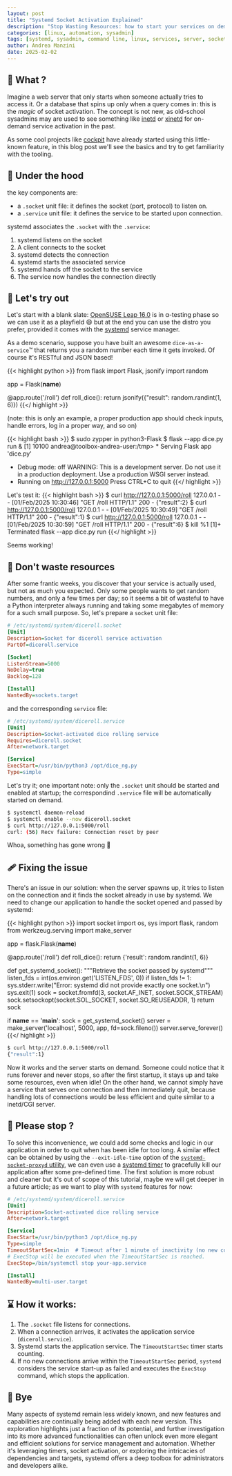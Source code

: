```yaml
---
layout: post
title: "Systemd Socket Activation Explained"
description: "Stop Wasting Resources: how to start your services on demand"
categories: [linux, automation, sysadmin]
tags: [systemd, sysadmin, command line, linux, services, server, socket, learning, tutorial]
author: Andrea Manzini
date: 2025-02-02
---
```


## 💭 What ? 

Imagine a web server that only starts when someone actually tries to access it. Or a database that spins up only when a query comes in: this is the *magic* of socket activation. The concept is not new, as old-school sysadmins may are used to see something like [inetd](https://en.wikipedia.org/wiki/Inetd) or [xinetd](https://en.wikipedia.org/wiki/Xinetd) for on-demand service activation in the past.

As some cool projects like [cockpit](https://cockpit-project.org/) have already started using this little-known feature, in this blog post we'll see the basics and try to get familiarity with the tooling.

## 🔑 Under the hood

the key components are:
- a `.socket` unit file: it defines the socket (port, protocol) to listen on.
- a `.service` unit file: it defines the service to be started upon connection.

systemd associates the `.socket` with the `.service`:

1. systemd listens on the socket
2. A client connects to the socket
3. systemd detects the connection
4. systemd starts the associated service
5. systemd hands off the socket to the service
6. The service now handles the connection directly

## 🔨 Let's try out

Let's start with a blank slate: [OpenSUSE Leap 16.0](https://get.opensuse.org/leap/16.0/) is in α-testing phase so we can use it as a playfield :smile: but at the end you can use the distro you prefer, provided it comes with the [systemd](https://systemd.io/) service manager.

As a demo scenario, suppose you have built an awesome `dice-as-a-service`™ that returns you a random number each time it gets invoked. Of course it's RESTful and JSON based! 

{{< highlight python >}}
from flask import Flask, jsonify
import random

app = Flask(__name__)

@app.route('/roll')
def roll_dice():
    return jsonify({"result": random.randint(1, 6)})
{{</ highlight >}}

(note: this is only an example, a proper production app should check inputs, handle errors, log in a proper way, and so on)

{{< highlight bash  >}}
$ sudo zypper in python3-Flask
$ flask --app dice.py run &
[1] 10100
andrea@toolbox-andrea-user:/tmp>  * Serving Flask app 'dice.py'
 * Debug mode: off
WARNING: This is a development server. Do not use it in a production deployment. Use a production WSGI server instead.
 * Running on http://127.0.0.1:5000
Press CTRL+C to quit
{{</ highlight >}}

Let's test it: 
{{< highlight bash  >}}
$ curl http://127.0.0.1:5000/roll 
127.0.0.1 - - [01/Feb/2025 10:30:46] "GET /roll HTTP/1.1" 200 -
{"result":2}
$ curl http://127.0.0.1:5000/roll 
127.0.0.1 - - [01/Feb/2025 10:30:49] "GET /roll HTTP/1.1" 200 -
{"result":1}
$ curl http://127.0.0.1:5000/roll 
127.0.0.1 - - [01/Feb/2025 10:30:59] "GET /roll HTTP/1.1" 200 -
{"result":6}
$ kill %1
[1]+  Terminated              flask --app dice.py run
{{</ highlight >}}

Seems working! 

## 🌿 Don't waste resources

After some frantic weeks, you discover that your service is actually used, but not as much you expected. Only some people wants to get random numbers, and only a few times per day; so it seems a bit of wasteful to have a Python interpreter always running and taking some megabytes of memory for a such small purpose. So, let's prepare a `socket` unit file: 

```ini
# /etc/systemd/system/diceroll.socket 
[Unit]
Description=Socket for diceroll service activation
PartOf=diceroll.service

[Socket]
ListenStream=5000
NoDelay=true
Backlog=128

[Install]
WantedBy=sockets.target
```

and the corresponding `service` file:

```ini
# /etc/systemd/system/diceroll.service 
[Unit]
Description=Socket-activated dice rolling service
Requires=diceroll.socket
After=network.target

[Service]
ExecStart=/usr/bin/python3 /opt/dice_ng.py
Type=simple
```

Let's try it; one important note: only the `.socket` unit should be started and enabled at startup; the correspondind `.service` file will be automatically started on demand. 

```bash
$ systemctl daemon-reload
$ systemctl enable --now diceroll.socket
$ curl http://127.0.0.1:5000/roll
curl: (56) Recv failure: Connection reset by peer
```

Whoa, something has gone wrong :thinking:

## 🩹 Fixing the issue

There's an issue in our solution: when the server spawns up, it tries to listen on the connection and it finds the socket already in use by systemd. We need to change our application to handle the socket opened and passed by systemd:

{{< highlight python >}}
import socket
import os, sys
import flask, random
from werkzeug.serving import make_server

app = flask.Flask(__name__)

@app.route('/roll')
def roll_dice():
    return {'result': random.randint(1, 6)}

def get_systemd_socket():
    """Retrieve the socket passed by systemd"""
    listen_fds = int(os.environ.get('LISTEN_FDS', 0))
    if listen_fds != 1:
        sys.stderr.write("Error: systemd did not provide exactly one socket.\n")
        sys.exit(1)
    sock = socket.fromfd(3, socket.AF_INET, socket.SOCK_STREAM)
    sock.setsockopt(socket.SOL_SOCKET, socket.SO_REUSEADDR, 1)
    return sock

if __name__ == '__main__':
    sock = get_systemd_socket()
    server = make_server('localhost', 5000, app, fd=sock.fileno())
    server.serve_forever()
{{</ highlight >}}


```bash
$ curl http://127.0.0.1:5000/roll
{"result":1}
```

Now it works and the server starts on demand. Someone could notice that it runs forever and never stops, so after the first startup, it stays up and take some resources, even when idle! 
On the other hand, we cannot simply have a service that serves one connection and then immediately quit, because handling lots of connections would be less efficient and quite similar to a inetd/CGI server. 

## 🫳 Please stop ?

To solve this inconvenience, we could add some checks and logic in our application in order to quit when has been idle for too long. A similar effect can be obtained by using the  `--exit-idle-time` option of the [`systemd-socket-proxyd` utility](https://www.freedesktop.org/software/systemd/man/latest/systemd-socket-proxyd.html), we can even use a [systemd timer](https://documentation.suse.com/smart/systems-management/html/systemd-working-with-timers/index.html) to gracefully kill our application after some pre-defined time. The first solution is more robust and cleaner but it's out of scope of this tutorial, maybe we will get deeper in a future article; as we want to play with `systemd` features for now:

```ini
# /etc/systemd/system/diceroll.service
[Unit]
Description=Socket-activated dice rolling service
After=network.target

[Service]
ExecStart=/usr/bin/python3 /opt/dice_ng.py
Type=simple
TimeoutStartSec=1min  # Timeout after 1 minute of inactivity (no new connections)
# ExecStop will be executed when the TimeoutStartSec is reached.
ExecStop=/bin/systemctl stop your-app.service

[Install]
WantedBy=multi-user.target
```

## ⌛ How it works:
1. The `.socket` file listens for connections.
2. When a connection arrives, it activates the application service (`diceroll.service`).
3. Systemd starts the application service.  The `TimeoutStartSec` timer starts counting.
4. If no new connections arrive within the `TimeoutStartSec` period, `systemd` considers the service start-up as failed and executes the `ExecStop` command, which stops the application.

## :wave: Bye

Many aspects of systemd remain less widely known, and new features and capabilities are continually being added with each new version. This exploration highlights just a fraction of its potential, and further investigation into its more advanced functionalities can often unlock even more elegant and efficient solutions for service management and automation.  Whether it's leveraging timers, socket activation, or exploring the intricacies of dependencies and targets, systemd offers a deep toolbox for administrators and developers alike.
